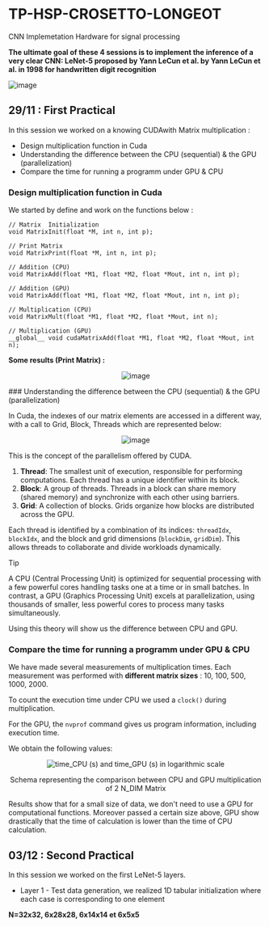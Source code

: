 # TP-HSP-CROSETTO-LONGEOT
CNN Implemetation Hardware for signal processing

**The ultimate goal of these 4 sessions is to implement the inference of a very clear CNN: LeNet-5 proposed by Yann LeCun et al.
by Yann LeCun et al. in 1998 for handwritten digit recognition**

![image](https://github.com/user-attachments/assets/a04826d8-fcad-47c6-a7a1-c68daecdf5d3)

## 29/11 : First Practical
In this session we worked on a knowing CUDAwith Matrix multiplication :
- Design multiplication function in Cuda
- Understanding the difference between the CPU (sequential) & the GPU (parallelization)
- Compare the time for running a programm under GPU & CPU

### Design multiplication function in Cuda

We started by define and work on the functions below : 

````
// Matrix  Initialization
void MatrixInit(float *M, int n, int p);

// Print Matrix 
void MatrixPrint(float *M, int n, int p);

// Addition (CPU)
void MatrixAdd(float *M1, float *M2, float *Mout, int n, int p);

// Addition (GPU)
void MatrixAdd(float *M1, float *M2, float *Mout, int n, int p);

// Multiplication (CPU)
void MatrixMult(float *M1, float *M2, float *Mout, int n);

// Multiplication (GPU)
__global__ void cudaMatrixAdd(float *M1, float *M2, float *Mout, int n);
````

**Some results (Print Matrix) :**

<div align="center">
  
  ![image](https://github.com/user-attachments/assets/64c5fdc6-c2a2-4f79-92e4-f07bcfea493b)
  
</div>
### Understanding the difference between the CPU (sequential) & the GPU (parallelization)

In Cuda, the indexes of our matrix elements are accessed in a different way, with a call to Grid, Block, Threads which are represented below:
<div align="center">
  
  ![image](https://github.com/user-attachments/assets/e03e9463-8ca8-45a9-a953-e673d9e26f82)
  
</div>

This is the concept of the parallelism offered by CUDA. 

1. **Thread**: The smallest unit of execution, responsible for performing computations. Each thread has a unique identifier within its block.
2. **Block**: A group of threads. Threads in a block can share memory (shared memory) and synchronize with each other using barriers.
3. **Grid**: A collection of blocks. Grids organize how blocks are distributed across the GPU.

Each thread is identified by a combination of its indices: `threadIdx`, `blockIdx`, and the block and grid dimensions (`blockDim`, `gridDim`). This allows threads to collaborate and divide workloads dynamically.

> [!TIP]  
>A CPU (Central Processing Unit) is optimized for sequential processing with a few powerful cores handling tasks one at a time or in small batches. In contrast, a GPU (Graphics Processing Unit) excels at parallelization, using thousands of smaller, less powerful cores to process many tasks simultaneously.

Using this theory will show us the difference between CPU and GPU. 

### Compare the time for running a programm under GPU & CPU

We have made several measurements of multiplication times. Each measurement was performed with **different matrix sizes** : 10, 100, 500, 1000, 2000. 

To count the execution time under CPU we used a `clock()` during multiplication. 

For the GPU, the `nvprof` command gives us program information, including execution time. 

We obtain the following values:

<div align="center">
  
  ![time_CPU (s) and time_GPU (s) in logarithmic scale](https://github.com/user-attachments/assets/5f195eac-7eba-4fd0-95b3-e63b0740030c)
  
  Schema representing the comparison between CPU and GPU multiplication of 2 N_DIM Matrix
  
</div>

Results show that for a small size of data, we don't need to use a GPU for computational functions. Moreover passed a certain size above, GPU show drastically that the time of calculation is lower than the time of CPU calculation. 


## 03/12 : Second Practical
In this session we worked on the first LeNet-5 layers.
- Layer 1 - Test data generation, we realized 1D tabular initialization where each case is corresponding to one element

**N=32x32, 6x28x28, 6x14x14 et 6x5x5**
